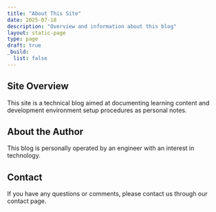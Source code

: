 ```yaml
---
title: "About This Site"
date: 2025-07-18
description: "Overview and information about this blog"
layout: static-page
type: page
draft: true
_build:
  list: false
---
```


## Site Overview

This site is a technical blog aimed at documenting learning content and development environment setup procedures as personal notes.

## About the Author

This blog is personally operated by an engineer with an interest in technology.

## Contact

If you have any questions or comments, please contact us through our contact page.